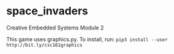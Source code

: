 # space_invaders
Creative Embedded Systems Module 2

This game uses graphics.py. To install, run:
`pip3 install --user http://bit.ly/csc161graphics`
